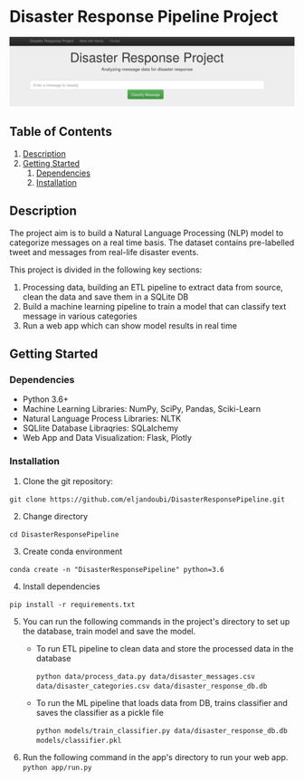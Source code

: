 # Disaster Response Pipeline Project

![Intro Pic](pics/intro.png)


## Table of Contents
1. [Description](#description)
2. [Getting Started](#getting_started)
	1. [Dependencies](#dependencies)
	2. [Installation](#installation)


<a name="descripton"></a>
## Description

The project aim is to build a Natural Language Processing (NLP) model to categorize messages on a real time basis. The dataset contains pre-labelled tweet and messages from real-life disaster events.

This project is divided in the following key sections:

1. Processing data, building an ETL pipeline to extract data from source, clean the data and save them in a SQLite DB
2. Build a machine learning pipeline to train a model that can classify text message in various categories
3. Run a web app which can show model results in real time

<a name="getting_started"></a>
## Getting Started

<a name="dependencies"></a>
### Dependencies
* Python 3.6+
* Machine Learning Libraries: NumPy, SciPy, Pandas, Sciki-Learn
* Natural Language Process Libraries: NLTK
* SQLlite Database Libraqries: SQLalchemy
* Web App and Data Visualization: Flask, Plotly

<a name="installation"></a>
### Installation
1. Clone the git repository:

```git clone https://github.com/eljandoubi/DisasterResponsePipeline.git```

2. Change directory

```cd DisasterResponsePipeline```

3. Create conda environment

```conda create -n "DisasterResponsePipeline" python=3.6```

4. Install dependencies

```pip install -r requirements.txt```

5. You can run the following commands in the project's directory to set up the database, train model and save the model.

    - To run ETL pipeline to clean data and store the processed data in the database
    
        ```python data/process_data.py data/disaster_messages.csv data/disaster_categories.csv data/disaster_response_db.db```
        
        
    - To run the ML pipeline that loads data from DB, trains classifier and saves the classifier as a pickle file
    
        ```python models/train_classifier.py data/disaster_response_db.db models/classifier.pkl```



6. Run the following command in the app's directory to run your web app.
    `python app/run.py`